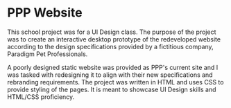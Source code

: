 # PPP Website
This school project was for a UI Design class. 
The purpose of the project was to create an interactive desktop prototype of the redeveloped website according to the design specifications provided 
by a fictitious company, Paradigm Pet Professionals.

A poorly designed static website was provided as PPP's current site and I was tasked with redesigning it to align with their new specifications and 
rebranding requirements. The project was written in HTML and uses CSS to provide styling of the pages. It is meant to showcase UI Design skills and 
HTML/CSS proficiency.
